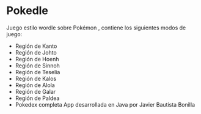 # Pokedle

Juego estilo wordle sobre Pokémon , contiene los siguientes modos de juego:
- Región de Kanto
- Región de Johto
- Región de Hoenh
- Región de Sinnoh
- Región de Teselia
- Región de Kalos
- Región de Alola
- Región de Galar
- Región de Paldea
- Pokedex completa
 App desarrollada en Java por Javier Bautista Bonilla
